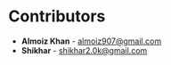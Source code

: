 # Contributors

- **Almoiz Khan** - [almoiz907@gmail.com](mailto:almoiz907@gmail.com)
- **Shikhar** - [shikhar2.0k@gmail.com](mailto:shikhar2.0k@gmail.com)



